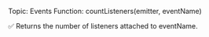 Topic: Events
Function: countListeners(emitter, eventName)

✅ Returns the number of listeners attached to eventName.
